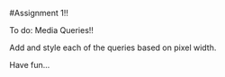 #Assignment 1!!


To do:
Media Queries!!

Add and style each of the queries based on pixel width.

Have fun...






